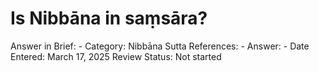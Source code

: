 # Is Nibbāna in saṃsāra?

Answer in Brief: -
 Category: Nibbāna
Sutta References: -
Answer: -
Date Entered: March 17, 2025
Review Status: Not started